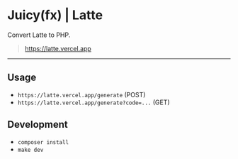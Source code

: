 # Juicy(fx) | Latte

Convert Latte to PHP.
> https://latte.vercel.app

------

## Usage

- `https://latte.vercel.app/generate` (POST)
- `https://latte.vercel.app/generate?code=...` (GET)

## Development

- `composer install`
- `make dev`
